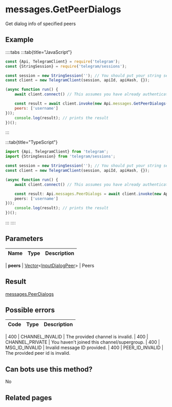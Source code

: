 # messages.GetPeerDialogs

Get dialog info of specified peers



## Example

::::tabs
:::tab{title="JavaScript"}
```js
const {Api, TelegramClient} = require('telegram');
const {StringSession} = require('telegram/sessions');

const session = new StringSession(''); // You should put your string session here
const client = new TelegramClient(session, apiId, apiHash, {});

(async function run() {
    await client.connect() // This assumes you have already authenticated with .start()

    const result = await client.invoke(new Api.messages.GetPeerDialogs({
    peers: ['username']
}));
    console.log(result); // prints the result
})();
```
:::

:::tab{title="TypeScript"}
```ts
import {Api, TelegramClient} from 'telegram';
import {StringSession} from 'telegram/sessions';

const session = new StringSession(''); // You should put your string session here
const client = new TelegramClient(session, apiId, apiHash, {});

(async function run() {
    await client.connect() // This assumes you have already authenticated with .start()

    const result: Api.messages.PeerDialogs = await client.invoke(new Api.messages.GetPeerDialogs({
    peers: ['username']
}));
    console.log(result); // prints the result
})();
```
:::
::::



## Parameters

| Name | Type | Description |
| :--: | ---- | ----------- |

| **peers** | [Vector](https://core.telegram.org/type/Vector%20t)<[InputDialogPeer](https://core.telegram.org/type/InputDialogPeer)> | Peers 


## Result

[messages.PeerDialogs](https://core.telegram.org/type/messages.PeerDialogs)



## Possible errors

| Code | Type | Description |
| :--: | ---- | ----------- |

| 400 | CHANNEL\_INVALID | The provided channel is invalid. 
| 400 | CHANNEL\_PRIVATE | You haven't joined this channel/supergroup. 
| 400 | MSG\_ID\_INVALID | Invalid message ID provided. 
| 400 | PEER\_ID\_INVALID | The provided peer id is invalid. 


## Can bots use this method?

No

## Related pages



